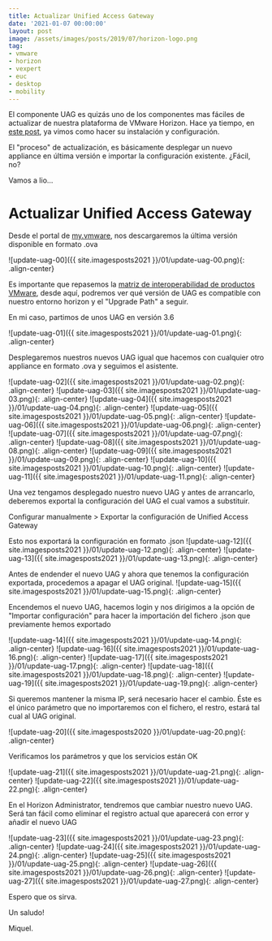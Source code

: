 ```yaml
---
title: Actualizar Unified Access Gateway
date: '2021-01-07 00:00:00'
layout: post
image: /assets/images/posts/2019/07/horizon-logo.png
tag:
- vmware
- horizon
- vexpert
- euc
- desktop
- mobility
---
```


El componente UAG es quizás uno de los componentes mas fáciles de actualizar de nuestra plataforma de VMware Horizon. Hace ya tiempo, en [este post](https://miquelmariano.github.io/jmp-part6/), ya vimos como hacer su instalación y configuración.

El "proceso" de actualización, es básicamente desplegar un nuevo appliance en última versión e importar la configuración existente. ¿Fácil, no?

Vamos a lio...

# Actualizar Unified Access Gateway

Desde el portal de [my.vmware](my.vmware.com), nos descargaremos la última versión disponible en formato .ova

![update-uag-00]({{ site.imagesposts2021 }}/01/update-uag-00.png){: .align-center}

Es importante que repasemos la [matriz de interoperabilidad de productos VMware](https://www.vmware.com/resources/compatibility/sim/interop_matrix.php), desde aquí, podremos ver qué versión de UAG es compatible con nuestro entorno horizon y el "Upgrade Path" a seguir.

En mi caso, partimos de unos UAG en versión 3.6

![update-uag-01]({{ site.imagesposts2021 }}/01/update-uag-01.png){: .align-center}

Desplegaremos nuestros nuevos UAG igual que hacemos con cualquier otro appliance en formato .ova y seguimos el asistente.

![update-uag-02]({{ site.imagesposts2021 }}/01/update-uag-02.png){: .align-center}
![update-uag-03]({{ site.imagesposts2021 }}/01/update-uag-03.png){: .align-center}
![update-uag-04]({{ site.imagesposts2021 }}/01/update-uag-04.png){: .align-center}
![update-uag-05]({{ site.imagesposts2021 }}/01/update-uag-05.png){: .align-center}
![update-uag-06]({{ site.imagesposts2021 }}/01/update-uag-06.png){: .align-center}
![update-uag-07]({{ site.imagesposts2021 }}/01/update-uag-07.png){: .align-center}
![update-uag-08]({{ site.imagesposts2021 }}/01/update-uag-08.png){: .align-center}
![update-uag-09]({{ site.imagesposts2021 }}/01/update-uag-09.png){: .align-center}
![update-uag-10]({{ site.imagesposts2021 }}/01/update-uag-10.png){: .align-center}
![update-uag-11]({{ site.imagesposts2021 }}/01/update-uag-11.png){: .align-center}

Una vez tengamos desplegado nuestro nuevo UAG y antes de arrancarlo, deberemos exportal la configuración del UAG el cual vamos a substituir.

Configurar manualmente > Exportar la configuración de Unified Access Gateway

Esto nos exportará la configuración en formato .json
![update-uag-12]({{ site.imagesposts2021 }}/01/update-uag-12.png){: .align-center}
![update-uag-13]({{ site.imagesposts2021 }}/01/update-uag-13.png){: .align-center}

Antes de endender el nuevo UAG y ahora que tenemos la configuración exportada, procedemos a apagar el UAG original.
![update-uag-15]({{ site.imagesposts2021 }}/01/update-uag-15.png){: .align-center}

Encendemos el nuevo UAG, hacemos login y nos dirigimos a la opción de "Importar configuración" para hacer la importación del fichero .json que previamente hemos exportado

![update-uag-14]({{ site.imagesposts2021 }}/01/update-uag-14.png){: .align-center}
![update-uag-16]({{ site.imagesposts2021 }}/01/update-uag-16.png){: .align-center}
![update-uag-17]({{ site.imagesposts2021 }}/01/update-uag-17.png){: .align-center}
![update-uag-18]({{ site.imagesposts2021 }}/01/update-uag-18.png){: .align-center}
![update-uag-19]({{ site.imagesposts2021 }}/01/update-uag-19.png){: .align-center}

Si queremos mantener la misma IP, será necesario hacer el cambio. Éste es el único parámetro que no importaremos con el fichero, el restro, estará tal cual al UAG original.

![update-uag-20]({{ site.imagesposts2020 }}/01/update-uag-20.png){: .align-center}

Verificamos los parámetros y que los servicios están OK

![update-uag-21]({{ site.imagesposts2021 }}/01/update-uag-21.png){: .align-center}
![update-uag-22]({{ site.imagesposts2021 }}/01/update-uag-22.png){: .align-center}

En el Horizon Administrator, tendremos que cambiar nuestro nuevo UAG. Será tan fácil como eliminar el registro actual que aparecerá con error y añadir el nuevo UAG

![update-uag-23]({{ site.imagesposts2021 }}/01/update-uag-23.png){: .align-center}
![update-uag-24]({{ site.imagesposts2021 }}/01/update-uag-24.png){: .align-center}
![update-uag-25]({{ site.imagesposts2021 }}/01/update-uag-25.png){: .align-center}
![update-uag-26]({{ site.imagesposts2021 }}/01/update-uag-26.png){: .align-center}
![update-uag-27]({{ site.imagesposts2021 }}/01/update-uag-27.png){: .align-center}

Espero que os sirva.

Un saludo!

Miquel.



